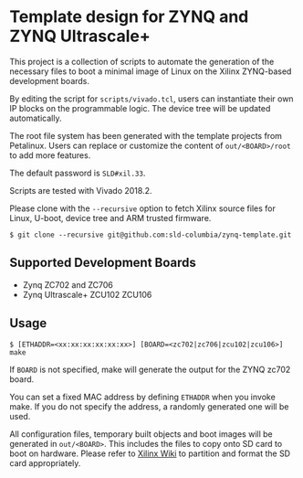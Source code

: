 # Template design for ZYNQ and ZYNQ Ultrascale+

This project is a collection of scripts to automate the generation of the
necessary files to boot a minimal image of Linux on the Xilinx ZYNQ-based
development boards.

By editing the script for `scripts/vivado.tcl`, users can instantiate their own
IP blocks on the programmable logic. The device tree will be updated
automatically.

The root file system has been generated with the template projects from
Petalinux. Users can replace or customize the content of `out/<BOARD>/root` to
add more features.

The default password is `SLD#xil.33`.

Scripts are tested with Vivado 2018.2.

Please clone with the `--recursive` option to fetch Xilinx source files for Linux, U-boot, device tree and ARM trusted firmware.

```
$ git clone --recursive git@github.com:sld-columbia/zynq-template.git
```

## Supported Development Boards

  - Zynq ZC702 and ZC706
  - Zynq Ultrascale+ ZCU102 ZCU106


## Usage

```
$ [ETHADDR=<xx:xx:xx:xx:xx:xx>] [BOARD=<zc702|zc706|zcu102|zcu106>] make
```

If `BOARD` is not specified, make will generate the output for the ZYNQ zc702 board.

You can set a fixed MAC address by defining `ETHADDR` when you invoke make. If
you do not specify the address, a randomly generated one will be used.

All configuration files, temporary built objects and boot images will be
generated in `out/<BOARD>`.  This includes the files to copy onto SD
card to boot on hardware. Please refer to [Xilinx Wiki](https://xilinx-wiki.atlassian.net/wiki/spaces/A/pages/18842385/How+to+format+SD+card+for+SD+boot)
to partition and format the SD card appropriately.
